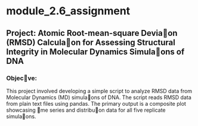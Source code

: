 # module_2.6_assignment
## Project: Atomic Root-mean-square Devia􀆟on (RMSD) Calcula􀆟on for Assessing Structural Integrity in Molecular Dynamics Simula􀆟ons of DNA
### Objec􀆟ve:
This project involved developing a simple script to analyze RMSD data from Molecular Dynamics (MD) simula􀆟ons of DNA. The script reads RMSD data from plain text files using pandas. The primary output is a composite plot showcasing 􀆟me series and distribu􀆟on data for all five replicate simula􀆟ons.
